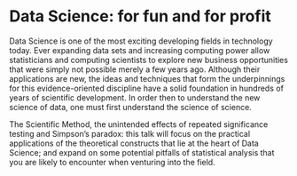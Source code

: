 # Data Science: for fun and for profit

Data Science is one of the most exciting developing fields in technology today. Ever expanding data sets and increasing computing power allow statisticians and computing scientists to explore new business opportunities that were simply not possible merely a few years ago. Although their applications are new, the ideas and techniques that form the underpinnings for this evidence-oriented discipline have a solid foundation in hundreds of years of scientific development. In order then to understand the new science of data, one must first understand the science of science.

The Scientific Method, the unintended effects of repeated significance testing and Simpson’s paradox: this talk will focus on the practical applications of the theoretical constructs that lie at the heart of Data Science; and expand on some potential pitfalls of statistical analysis that you are likely to encounter when venturing into the field.
